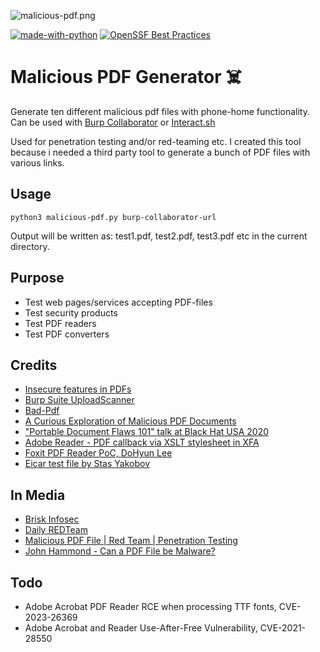 ![malicious-pdf.png](https://triop.se/wp-content/uploads/2021/08/malicious-pdf-e1629197726260.png)

[![made-with-python](https://img.shields.io/badge/Made%20with-Python-1f425f.svg)](https://www.python.org/) [![OpenSSF Best Practices](https://www.bestpractices.dev/projects/9599/badge)](https://www.bestpractices.dev/projects/9599)

# Malicious PDF Generator ☠️

Generate ten different malicious pdf files with phone-home functionality. Can be used with [Burp Collaborator](https://portswigger.net/burp/documentation/collaborator) or [Interact.sh](https://github.com/projectdiscovery/interactsh) 

Used for penetration testing and/or red-teaming etc. I created this tool because i needed a third party tool to generate a bunch of PDF files with various links.

## Usage

`python3 malicious-pdf.py burp-collaborator-url`

Output will be written as: test1.pdf, test2.pdf, test3.pdf etc in the current directory.

## Purpose
- Test web pages/services accepting PDF-files
- Test security products
- Test PDF readers
- Test PDF converters

## Credits
- [Insecure features in PDFs](https://web-in-security.blogspot.com/2021/01/insecure-features-in-pdfs.html)
- [Burp Suite UploadScanner](https://github.com/modzero/mod0BurpUploadScanner/)
- [Bad-Pdf](https://github.com/deepzec/Bad-Pdf)
- [A Curious Exploration of Malicious PDF Documents](https://www.scitepress.org/Papers/2020/89923/89923.pdf)
- ["Portable Document Flaws 101" talk at Black Hat USA 2020](https://github.com/RUB-NDS/PDF101)
- [Adobe Reader - PDF callback via XSLT stylesheet in XFA](https://insert-script.blogspot.com/2019/01/adobe-reader-pdf-callback-via-xslt.html)
- [Foxit PDF Reader PoC, DoHyun Lee](https://twitter.com/l33d0hyun/status/1448342241647366152)
- [Eicar test file by Stas Yakobov](https://github.com/fire1ce/eicar-standard-antivirus-test-files)

## In Media

- [Brisk Infosec](https://www.briskinfosec.com/tooloftheday/toolofthedaydetail/Malicious-PDF)
- [Daily REDTeam](https://www.linkedin.com/posts/daily-red-team_github-jonaslejonmalicious-pdf-generate-activity-7096476604016582656-d9xM/)
- [Malicious PDF File | Red Team | Penetration Testing](https://www.youtube.com/watch?v=hf3p_t8CPWs)
- [John Hammond - Can a PDF File be Malware?](https://www.youtube.com/watch?v=TP4n8fBl6DA)

## Todo
- Adobe Acrobat PDF Reader RCE when processing TTF fonts, CVE-2023-26369
- Adobe Acrobat and Reader Use-After-Free Vulnerability, CVE-2021-28550
